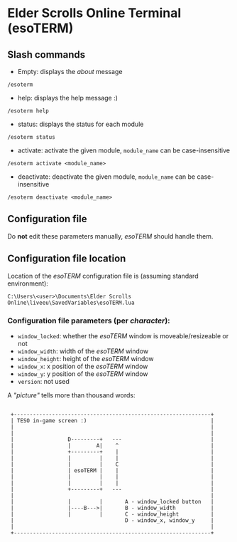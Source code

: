 # Elder Scrolls Online Terminal (esoTERM)

## Slash commands

* Empty: displays the *about* message

```
/esoterm
```

* help: displays the help message :)

```
/esoterm help
```


* status: displays the status for each module

```
/esoterm status
```

* activate: activate the given module, `module_name` can be case-insensitive

```
/esoterm activate <module_name>
```

* deactivate: deactivate the given module, `module_name` can be case-insensitive

```
/esoterm deactivate <module_name>
```

## Configuration file

Do **not** edit these parameters manually, *esoTERM* should handle them.

## Configuration file location

Location of the *esoTERM* configuration file is (assuming standard environment):

```
C:\Users\<user>\Documents\Elder Scrolls Online\liveeu\SavedVariables\esoTERM.lua
```

### Configuration file parameters (per *character*):

* `window_locked`: whether the *esoTERM* window is moveable/resizeable or not
* `window_width`: width of the *esoTERM* window
* `window_height`: height of the *esoTERM* window
* `window_x`: x position of the *esoTERM* window
* `window_y`: y position of the *esoTERM* window
* `version`: not used

A *"picture"* tells more than thousand words:

```

 +--------------------------------------------------------------+
 | TESO in-game screen :)                                       |
 |                                                              |
 |                                                              |
 |                 D---------+   ---                            |
 |                 |        A|    ^                             |
 |                 +---------+    |                             |
 |                 |         |    |                             |
 |                 |         |    C                             |
 |                 | esoTERM |    |                             |
 |                 |         |    |                             |
 |                 |         |    |                             |
 |                 +---------+   ---                            |
 |                                                              |
 |                 |         |       A - window_locked button   |
 |                 |----B--->|       B - window_width           |
 |                 |         |       C - window_height          |
 |                                   D - window_x, window_y     |
 |                                                              |
 +--------------------------------------------------------------+

```
